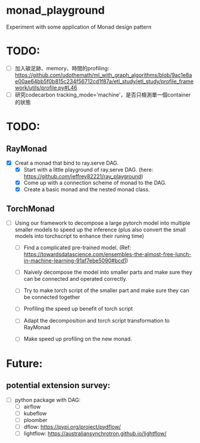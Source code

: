 # monad_playground

Experiment with some application of Monad design pattern

# TODO:
- [ ] 加入碳足跡、memory、時間的profiling: https://github.com/udothemath/ml_with_graph_algorithms/blob/9ac1e8ae00ae64bb5f0b815c234f56712cd1f87a/etl_study/etl_study/profile_framework/utils/profile.py#L46
- [ ] 研究codecarbon tracking_mode='machine'，是否只檢測單一個container的狀態

# TODO:

## RayMonad 
- [X] Creat a monad that bind to ray.serve DAG.
    - [X] Start with a little playground of ray.serve DAG. (here: https://github.com/jeffrey82221/ray_playground) 
    - [X] Come up with a connection scheme of monad to the DAG.
    - [X] Create a basic monad and the nested monad class.

## TorchMonad
- [ ] Using our framework to decompose a large pytorch model into multiple smaller models to speed up the inference (plus also convert the small models into torchscript to enhance their runing time)
    - [ ] Find a complicated pre-trained model. (Ref: https://towardsdatascience.com/ensembles-the-almost-free-lunch-in-machine-learning-91af7ebe5090#bcd1)
    - [ ] Naively decompose the model into smaller parts and make sure 
        they can be connected and operated correctly. 
    - [ ] Try to make torch script of the smaller part and make sure they can be connected together 
    - [ ] Profiling the speed up benefit of torch script 
    - [ ] Adapt the decomposition and torch script transformation to RayMonad 
    - [ ] Make speed up profiling on the new monad. 


# Future: 

## potential extension survey: 
- [ ] python package with DAG: 
    - [ ] airflow 
    - [ ] kubeflow 
    - [ ] ploomber
    - [ ] dflow: https://pypi.org/project/pydflow/
    - [ ] lightflow: https://australiansynchrotron.github.io/lightflow/
